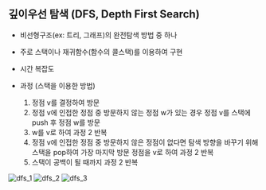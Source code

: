 ## 깊이우선 탐색 (DFS, Depth First Search)

- 비선형구조(ex: 트리, 그래프)의 완전탐색 방법 중 하나
- 주로 스택이나 재귀함수(함수의 콜스택)를 이용하여 구현
- 시간 복잡도
- 과정 (스택을 이용한 방법)

  1. 정점 v를 결정하여 방문
  2. 정점 v에 인접한 정점 중 방문하지 않는 정점 w가 있는 경우 정점 v를 스택에 push 후 정점 w를 방문
  3. w를 v로 하여 과정 2 반복
  4. 정점 v에 인접한 정점 중 방문하지 않은 정점이 없다면 탐색 방향을 바꾸기 위해 스택을 pop하여 가장 마지막 방문 정점을 v로 하여 과정 2 반복
  5. 스택이 공백이 될 때까지 과정 2 반복

![dfs_1](https://user-images.githubusercontent.com/19742979/70814443-d7602800-1e0e-11ea-91d8-0009bf22cd10.png)
![dfs_2](https://user-images.githubusercontent.com/19742979/70814444-d7602800-1e0e-11ea-856c-8d60437282c3.png)
![dfs_3](https://user-images.githubusercontent.com/19742979/70814445-d7f8be80-1e0e-11ea-8618-3f5bd4e487b2.png)


